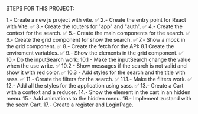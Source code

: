 STEPS FOR THIS PROJECT:

1.- Create a new js project with vite. ✅
2.- Create the entry point for React with Vite. ✅
3.- Create the routers for "app" and "auth". ✅
4.- Create the context for the search. ✅
5.- Create the main components for the search. ✅
6.- Create the grid component for show the search. ✅
7.- Show a mock in the grid component. ✅
8.- Create the fetch for the API:
8.1 Create the enviroment variables. ✅
9.- Show the elements in the grid component. ✅
10.- Do the inputSearch work:
10.1 - Make the inputSearch change the value when the use write. ✅
10.2 - Show messages if the search is not valid and show it with red color. ✅
10.3 - Add styles for the search and the title with sass. ✅
11.- Create the filters for the search. ✅
11.1.- Make the filters work. ✅
12.- Add all the styles for the application using sass. ✅
13.- Create a Cart with a context and a reducer. 
14.- Show the element in the cart in an hidden menu.
15.- Add animations to the hidden menu.
16.- Implement zustand with the seem Cart.
17.- Create a register and LoginPage.
